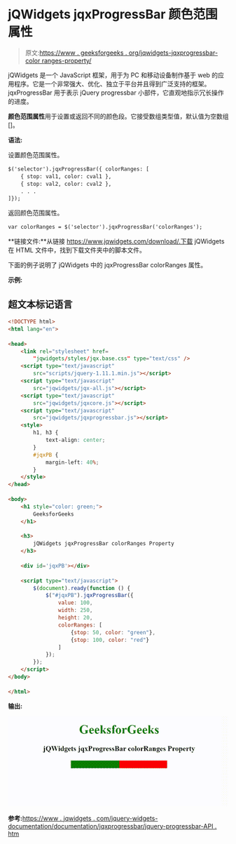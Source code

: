 # jQWidgets jqxProgressBar 颜色范围属性

> 原文:[https://www . geeksforgeeks . org/jqwidgets-jqxprogressbar-color ranges-property/](https://www.geeksforgeeks.org/jqwidgets-jqxprogressbar-colorranges-property/)

jQWidgets 是一个 JavaScript 框架，用于为 PC 和移动设备制作基于 web 的应用程序。它是一个非常强大、优化、独立于平台并且得到广泛支持的框架。jqxProgressBar 用于表示 jQuery progressbar 小部件，它直观地指示冗长操作的进度。

**颜色范围属性**用于设置或返回不同的颜色段。它接受数组类型值，默认值为空数组[]。

**语法:**

设置颜色范围属性。

```html
$('selector').jqxProgressBar({ colorRanges: [
    { stop: val1, color: cval1 },
    { stop: val2, color: cval2 },
    . . .   
]});
```

返回颜色范围属性。

```html
var colorRanges = $('selector').jqxProgressBar('colorRanges');
```

**链接文件:**从链接 https://www.jqwidgets.com/download/.下载 jQWidgets 在 HTML 文件中，找到下载文件夹中的脚本文件。

> <link rel="”stylesheet”" href="”jqwidgets/styles/jqx.base.css”" type="”text/css”">

下面的例子说明了 jQWidgets 中的 jqxProgressBar colorRanges 属性。

**示例:**

## 超文本标记语言

```html
<!DOCTYPE html>
<html lang="en">

<head>
    <link rel="stylesheet" href=
        "jqwidgets/styles/jqx.base.css" type="text/css" />
    <script type="text/javascript" 
        src="scripts/jquery-1.11.1.min.js"></script>
    <script type="text/javascript" 
        src="jqwidgets/jqx-all.js"></script>
    <script type="text/javascript" 
        src="jqwidgets/jqxcore.js"></script>
    <script type="text/javascript" 
        src="jqwidgets/jqxprogressbar.js"></script>
    <style>
        h1, h3 {
            text-align: center;            
        }
        #jqxPB {
            margin-left: 40%;
        }
    </style>
</head>

<body>
    <h1 style="color: green;">
        GeeksforGeeks
    </h1>

    <h3>
        jQWidgets jqxProgressBar colorRanges Property
    </h3>

    <div id='jqxPB'></div>

    <script type="text/javascript">
        $(document).ready(function () {
            $("#jqxPB").jqxProgressBar({
                value: 100,
                width: 250,
                height: 20,
                colorRanges: [
                    {stop: 50, color: "green"},
                    {stop: 100, color: "red"}  
                ]
            });
        });
    </script>
</body>

</html>
```

**输出:**

![](img/dd995574f0a5d8c9379d6ef2b1e567c8.png)

**参考:**[https://www . jqwidgets . com/jquery-widgets-documentation/documentation/jqxprogressbar/jquery-progressbar-API . htm](https://www.jqwidgets.com/jquery-widgets-documentation/documentation/jqxprogressbar/jquery-progressbar-api.htm)